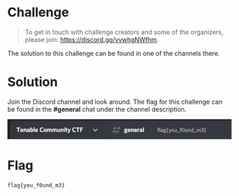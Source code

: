 # Challenge
> To get in touch with challenge creators and some of the organizers, please join: https://discord.gg/vvwhgNWfhm.
> 
The solution to this challenge can be found in one of the channels there. 

# Solution
Join the Discord channel and look around. The flag for this challenge can be found in the **#general** chat under the channel description.

![intro2 flag](./intro2_flag.PNG)
# Flag
```
flag{you_f0und_m3}
```
